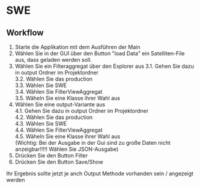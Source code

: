 # SWE


## Workflow

1. Starte die Applikation mit dem Ausführen der Main
2. Wählen Sie in der GUI über den Button "load Data" ein Satelliten-File aus, dass geladen werden soll.
3. Wählen Sie ein Filteraggregat über den Explorer aus
3.1. Gehen Sie dazu in output Ordner im Projektordner<br />
3.2. Wählen Sie das production<br />
3.3. Wählen Sie SWE<br />
3.4. Wählen Sie FilterViewAggregat<br />
3.5. Wäheln Sie eine Klasse ihrer Wahl aus<br />
4. Wählen Sie eine output-Variante aus<br />
4.1. Gehen Sie dazu in output Ordner im Projektordner<br />
4.2. Wählen Sie das production<br />
4.3. Wählen Sie SWE<br />
4.4. Wählen Sie FilterViewAggregat<br />
4.5. Wäheln Sie eine Klasse ihrer Wahl aus<br />
  (Wichtig: Bei der Ausgabe in der Gui sind zu große Daten nicht anzeigbar!!!!! Wählen Sie JSON-Ausgabe)<br />
5. Drücken Sie den Button Filter<br />
6. Drücken Sie den Button Save/Show<br />

Ihr Ergebnis sollte jetzt je anch Output Methode vorhanden sein / angezeigt werden
 
